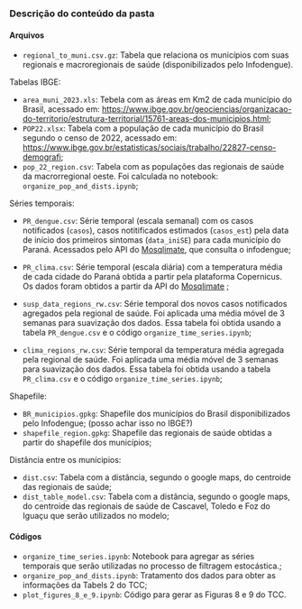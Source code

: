 ### Descrição do conteúdo da pasta

#### Arquivos

* `regional_to_muni.csv.gz`: Tabela que relaciona os municípios com suas regionais e macroregionais de saúde (disponibilizados pelo Infodengue).

Tabelas IBGE:
* `area_muni_2023.xls`: Tebela com as áreas em Km2 de cada município do Brasil, acessado em: https://www.ibge.gov.br/geociencias/organizacao-do-territorio/estrutura-territorial/15761-areas-dos-municipios.html;
* `POP22.xlsx`: Tabela com a população de cada município do Brasil segundo o censo de 2022, acessado em: https://www.ibge.gov.br/estatisticas/sociais/trabalho/22827-censo-demografi;
* `pop_22_region.csv`: Tabela com as populações das regionais de saúde da macrorregional oeste. Foi calculada no notebook: `organize_pop_and_dists.ipynb`; 

Séries temporais: 
* `PR_dengue.csv`: Série temporal (escala semanal) com os casos notificados (`casos`), casos notitificados estimados (`casos_est`) pela data de início dos primeiros sintomas (`data_iniSE`) para cada município do Paraná. Acessados pelo API do [Mosqlimate](https://api.mosqlimate.org/), que consulta o infodengue;

* `PR_clima.csv`: Série temporal (escala diária) com a temperatura média de cada cidade do Paraná obtida a partir pela plataforma Copernicus. Os dados foram obtidos a partir da API do [Mosqlimate](https://api.mosqlimate.org/) ; 

* `susp_data_regions_rw.csv`:  Série temporal dos novos casos notificados agregados pela regional de saúde. Foi aplicada uma média móvel de 3 semanas para suavização dos dados. Essa tabela foi obtida usando a tabela `PR_dengue.csv` e o código `organize_time_series.ipynb`;

* `clima_regions_rw.csv`: Série temporal da temperatura média agregada pela regional de saúde. Foi aplicada uma média móvel de 3 semanas para suavização dos dados. Essa tabela foi obtida usando a tabela `PR_clima.csv` e o código `organize_time_series.ipynb`; 

Shapefile: 
* `BR_municipios.gpkg`: Shapefile dos municípios do Brasil disponibilizados pelo Infodengue; (posso achar isso no IBGE?) 
* `shapefile_region.gpkg`: Shapefile das regionais de saúde obtidas a partir do shapefile dos municípios;
 
Distância entre os munícipios: 
* `dist.csv`: Tabela com a distância, segundo o google maps, do centroide das regionais de saúde;
* `dist_table_model.csv`: Tabela com a distância, segundo o google maps, do centroide das regionais de saúde de Cascavel, Toledo e Foz do Iguaçu que serão utilizados no modelo;


#### Códigos 

* `organize_time_series.ipynb`: Notebook para agregar as séries temporais que serão utilizadas no processo de filtragem estocástica.; 
* `organize_pop_and_dists.ipynb`: Tratamento dos dados para obter as informações da Tabels 2 do TCC; 
* `plot_figures_8_e_9.ipynb`: Código para gerar as Figuras 8 e 9 do TCC. 